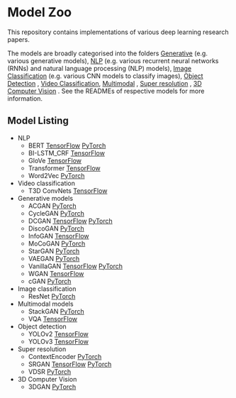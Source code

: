 # Model Zoo

This repository contains implementations of various deep learning research papers. 

The models are broadly categorised into the folders [Generative](/generative_models) (e.g. various generative models), [NLP](/NLP) (e.g. various recurrent neural networks (RNNs) and natural language processing (NLP) models), [Image Classification](/image_classification) (e.g. various CNN models to classify images), [Object Detection](/object_detection) , [Video Classification](/Video_Classification), [Multimodal](/multimodal_models) , [Super resolution](/super_resolution) , [3D Computer Vision](/vision3d) . See the READMEs of respective models for more information.


## Model Listing

* NLP 
  * BERT [TensorFlow](NLP/BERT_TensorFlow) [PyTorch](NLP/BERT_PyTorch)
  * BI-LSTM_CRF [TensorFlow](NLP/BI-LSTM_CRF_Tensorflow)
  * GloVe [TensorFlow](NLP/GloVe_TensorFlow)
  * Transformer [TensorFlow](NLP/Transformer_Tensorflow)
  * Word2Vec [PyTorch](Word2Vec_PyTorch)
* Video classification 
  * T3D ConvNets [TensorFlow](Video_Classification/T3D_tensorflow)
* Generative models
  * ACGAN [PyTorch](generative_models/ACGAN_PyTorch)
  * CycleGAN [PyTorch](generative_models/CycleGAN_PyTorch)
  * DCGAN [TensorFlow](generative_models/DCGAN_TensorFlow) [PyTorch](generative_models/DCGAN_PyTorch) 
  * DiscoGAN [PyTorch](generative_models/DiscoGAN_pytorch)
  * InfoGAN [TensorFlow](generative_models/InfoGAN_TensorFlow)
  * MoCoGAN [PyTorch](generative_models/MoCoGAN_PyTorch)
  * StarGAN [PyTorch](generative_models/StarGAN_PyTorch)
  * VAEGAN [PyTorch](generative_models/VAEGAN_PyTorch)
  * VanillaGAN [TensorFlow](generative_models/VanillaGAN_TensorFlow) [PyTorch](generative_models/VanillaGAN_PyTorch)
  * WGAN [TensorFlow](generative_models/WGAN_Tensorflow)
  * cGAN [PyTorch](generative_models/cGAN_PyTorch)
* Image classification
  * ResNet [PyTorch](image_classification/ResNet_PyTorch)
* Multimodal models
  * StackGAN [PyTorch](multimodal_models/StackGAN_PyTorch)
  * VQA [TensorFlow](multimodal_models/VQA_TensorFlow)
* Object detection
  * YOLOv2 [TensorFlow](object_detection/YOLOv2_tensorflow)
  * YOLOv3 [TensorFlow](object_detection/YOLOv3_TensorFlow)
* Super resolution
  * ContextEncoder [PyTorch](super_resolution/ContextEncoder_PyTorch)
  * SRGAN [TensorFlow](super_resolution/SRGAN_tensorflow) [PyTorch](super_resolution/SRGAN_PyTorch)
  * VDSR [PyTorch](super_resolution/VDSR_PyTorch)
* 3D Computer Vision
  * 3DGAN [PyTorch](vision3d/3DGAN_PyTorch)
 
